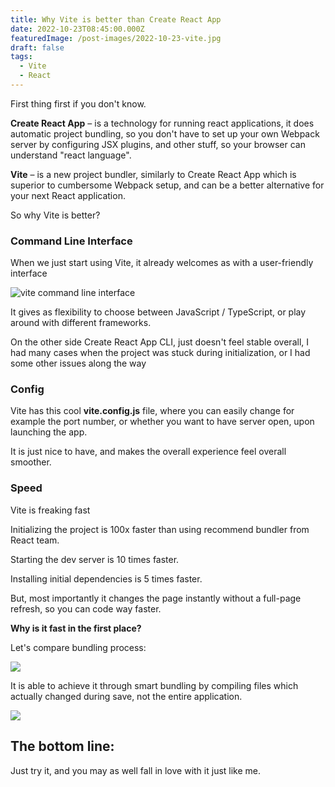 ```yaml
---
title: Why Vite is better than Create React App
date: 2022-10-23T08:45:00.000Z
featuredImage: /post-images/2022-10-23-vite.jpg
draft: false
tags:
  - Vite
  - React
---
```

First thing first if you don't know.

**Create React App** – is a technology for running react applications, it does automatic project bundling, so you don't have to set up your own Webpack server by configuring JSX plugins, and other stuff, so your browser can understand "react language".

**Vite** – is a new project bundler, similarly to Create React App which is superior to cumbersome Webpack setup, and can be a better alternative for your next React application.

So why Vite is better?

### Command Line Interface

When we just start using Vite, it already welcomes as with a user-friendly interface

![vite command line interface](/post-images/animation.gif)

It gives as flexibility to choose between JavaScript / TypeScript, or play around with different frameworks.

On the other side Create React App CLI, just doesn't feel stable overall, I had many cases when the project was stuck during initialization, or I had some other issues along the way

### Config

Vite has this cool **vite.config.js** file, where you can easily change for example the port number, or whether you want to have server open, upon launching the app.

It is just nice to have, and makes the overall experience feel overall smoother.

### Speed

Vite is freaking fast

Initializing the project is 100x faster than using recommend bundler from React team.

Starting the dev server is 10 times faster.

Installing initial dependencies is 5 times faster.

But, most importantly it changes the page instantly without a full-page refresh, so you can code way faster.

**Why is it fast in the first place?**

Let's compare bundling process:

![](/post-images/webpack-vs-vite-1.png)

It is able to  achieve it through smart bundling by compiling files which actually changed during save, not the entire application.

![](/post-images/webpack-vs-vite-2.png)

## The bottom line:

Just try it, and you may as well fall in  love with it just like me.